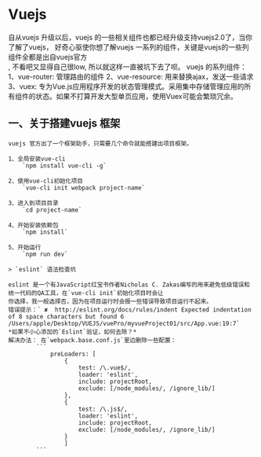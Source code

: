 # Vuejs
自从vuejs 升级以后，vuejs 的一些相关组件也都已经升级支持vuejs2.0了，当你了解了vuejs， 好奇心驱使你想了解vuejs 一系列的组件，关键是vuejs的一些列组件全都是出自vuejs官方<br/>,
不看吧又显得自己很low, 所以就这样一直被坑下去了呗。
vuejs 的系列组件：
    1、vue-router: 管理路由的组件
    2、vue-resource: 用来替换ajax，发送一些请求
    3、vuex: 专为Vue.js应用程序开发的状态管理模式。采用集中存储管理应用的所有组件的状态。如果不打算开发大型单页应用，使用Vuex可能会繁琐冗余。

## 一、关于搭建vuejs 框架
    vuejs 官方出了一个框架助手，只需要几个命令就能搭建出项目框架。

    1、全局安装vue-cli
        `npm install vue-cli -g` 

    2、使用vue-cli初始化项目
        `vue-cli init webpack project-name`

    3、进入到项目目录
        `cd project-name`

    4、开始安装依赖包
        `npm install`
    
    5、开始运行
        `npm run dev`

    > `eslint` 语法检查坑

    eslint 是一个有JavaScript红宝书作者Nicholas C. Zakas编写的用来避免低级错误和统一代码的QA工具，在`vue-cli init`初始化项目时会让
    你选择，我一般选择否，因为在项目运行时会报一些错误导致项目运行不起来。
    错误提示：` ✘  http://eslint.org/docs/rules/indent Expected indentation of 8 space characters but found 6 /Users/apple/Desktop/VUEJS/vuePro/myvueProject01/src/App.vue:19:7`
    *如果不小心添加的`Eslint`验证，如何去除？*
    解决办法： 在`webpack.base.conf.js`里边删除一些配置：
            ```
                preLoaders: [
                    {
                        test: /\.vue$/,
                        loader: 'eslint',
                        include: projectRoot,
                        exclude: [/node_modules/, /ignore_lib/]
                    },
                    {
                        test: /\.js$/,
                        loader: 'eslint',
                        include: projectRoot,
                        exclude: [/node_modules/, /ignore_lib/]
                    }
                    ]
            ```
